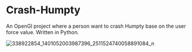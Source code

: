 # Crash-Humpty
An OpenGl project where a person want to crash Humpty base on the user force value. Written in Python.


![338922854_1401052003987396_2511524740058891084_n](https://user-images.githubusercontent.com/74008896/231411611-54c86699-060f-41d3-bc0b-55cff10ddd11.jpg)
